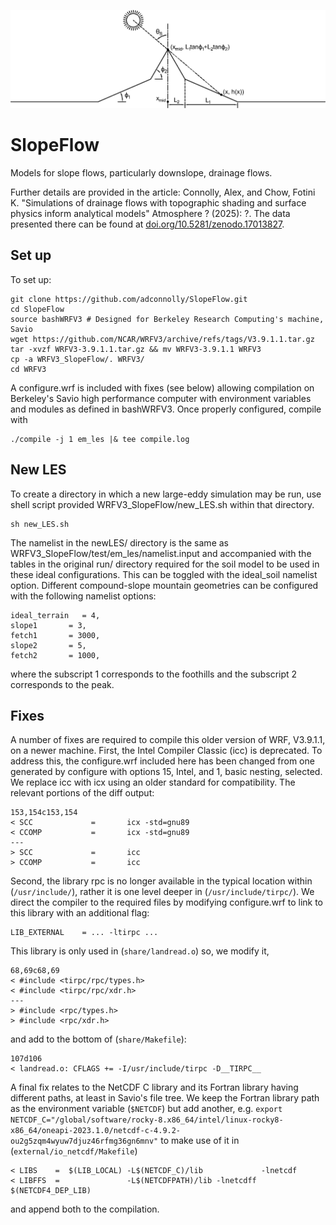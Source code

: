![Mountain figure labeling the slopes and angles with subscript 1 for foothill and subscript 2 for mountain peak.](analysis/plots/MTfig.png)

# SlopeFlow
Models for slope flows, particularly downslope, drainage flows.

Further details are provided in the article: Connolly, Alex, and Chow, Fotini K. "Simulations of drainage flows with topographic shading and surface physics inform analytical models" Atmosphere ? (2025): ?.
The data presented there can be found at [doi.org/10.5281/zenodo.17013827](https://doi.org/10.5281/zenodo.17013827).

## Set up
To set up:
```
git clone https://github.com/adconnolly/SlopeFlow.git
cd SlopeFlow
source bashWRFV3 # Designed for Berkeley Research Computing's machine, Savio
wget https://github.com/NCAR/WRFV3/archive/refs/tags/V3.9.1.1.tar.gz
tar -xvzf WRFV3-3.9.1.1.tar.gz && mv WRFV3-3.9.1.1 WRFV3
cp -a WRFV3_SlopeFlow/. WRFV3/
cd WRFV3
```
A configure.wrf is included with fixes (see below) allowing compilation on Berkeley's Savio high performance computer with environment variables and modules as defined in bashWRFV3. Once properly configured, compile with
```
./compile -j 1 em_les |& tee compile.log
```

## New LES
To create a directory in which a new large-eddy simulation may be run, use shell script provided WRFV3_SlopeFlow/new_LES.sh within that directory.
```
sh new_LES.sh
```
The namelist in the newLES/ directory is the same as WRFV3_SlopeFlow/test/em_les/namelist.input and accompanied with the tables in the original run/ directory required for the soil model to be used in these ideal configurations. This can be toggled with the ideal_soil namelist option. Different compound-slope mountain geometries can be configured with the following namelist options: 
```
ideal_terrain	= 4, 
slope1		 = 3,
fetch1		 = 3000,
slope2		 = 5,
fetch2 		 = 1000,
```
where the subscript 1 corresponds to the foothills and the subscript 2 corresponds to the peak.

## Fixes
A number of fixes are required to compile this older version of WRF, V3.9.1.1, on a newer machine. 
First, the Intel Compiler Classic (icc) is deprecated. To address this, the configure.wrf included here has been changed from one generated by configure with options 15, Intel, and 1, basic nesting, selected. We replace icc with icx using an older standard for compatibility. The relevant portions of the diff output: 
```
153,154c153,154
< SCC             =       icx -std=gnu89
< CCOMP           =       icx -std=gnu89
---
> SCC             =       icc
> CCOMP           =       icc
```
Second, the library rpc is no longer available in the typical location within (```/usr/include/```), rather it is one level deeper in (```/usr/include/tirpc/```). We direct the compiler to the required files by modifying configure.wrf to link to this library with an additional flag:
```
LIB_EXTERNAL    = ... -ltirpc ...
```
This library is only used in (```share/landread.o```) so, we modify it,
```
68,69c68,69
< #include <tirpc/rpc/types.h>
< #include <tirpc/rpc/xdr.h>
---
> #include <rpc/types.h>
> #include <rpc/xdr.h>
```
and add to the bottom of (```share/Makefile```):
```
107d106
< landread.o: CFLAGS += -I/usr/include/tirpc -D__TIRPC__
```
A final fix relates to the NetCDF C library and its Fortran library having different paths, at least in Savio's file tree. We keep the Fortran library path as the environment variable (```$NETCDF```) but add another, e.g.
``` export NETCDF_C="/global/software/rocky-8.x86_64/intel/linux-rocky8-x86_64/oneapi-2023.1.0/netcdf-c-4.9.2-ou2g5zqm4wyuw7djuz46rfmg36gn6mnv" ```
to make use of it in (```external/io_netcdf/Makefile```)
```
< LIBS    =  $(LIB_LOCAL) -L$(NETCDF_C)/lib             -lnetcdf
< LIBFFS  =               -L$(NETCDFPATH)/lib -lnetcdff          $(NETCDF4_DEP_LIB)
```
and append both to the compilation.
